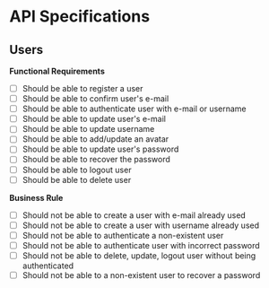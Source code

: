 # API Specifications

## Users

**Functional Requirements**

- [ ] Should be able to register a user
- [ ] Should be able to confirm user's e-mail
- [ ] Should be able to authenticate user with e-mail or username
- [ ] Should be able to update user's e-mail
- [ ] Should be able to update username
- [ ] Should be able to add/update an avatar
- [ ] Should be able to update user's password
- [ ] Should be able to recover the password
- [ ] Should be able to logout user
- [ ] Should be able to delete user

**Business Rule**

- [ ] Should not be able to create a user with e-mail already used
- [ ] Should not be able to create a user with username already used
- [ ] Should not be able to authenticate a non-existent user
- [ ] Should not be able to authenticate user with incorrect password
- [ ] Should not be able to delete, update, logout user without being authenticated
- [ ] Should not be able to a non-existent user to recover a password